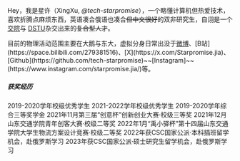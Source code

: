 Hey，我是星许（XingXu, _@tech-starpromise_），一个略懂计算机但热爱技术，喜欢折腾点麻烦东西，英语凑合俄语也凑合~~但中文很好~~的双非研究生，自诩是一个[交院](https://baike.baidu.com/item/%E5%B1%B1%E4%B8%9C%E4%BA%A4%E9%80%9A%E5%AD%A6%E9%99%A2/1241424)与 [DSTU](https://baike.baidu.com/item/%E9%A1%BF%E6%B2%B3%E5%9B%BD%E7%AB%8B%E6%8A%80%E6%9C%AF%E5%A4%A7%E5%AD%A6/6988279)杂交出来的~~复合型人才~~。


目前的物理活动范围主要在大鹅与东大，虚拟分身日常出没于[微博]([https://weibo.com/huxpro](https://weibo.com/u/3265066500))、[B站](https://space.bilibili.com/279381516)、[X](https://x.com/Starpromise.jia)、[Github](https://github.com/tech-starpromise)~~[Instagram]~~(https://www.instagram.com/starpromise.jia/)等。


##### 获奖经历
2019-2020学年校级优秀学生
2021-2022学年校级优秀学生
2019-2020学年综合三等奖学金
2021年11月第三届“创意杯”创新创业大赛·校级三等奖
2021年12月山东交通学院青年创客大赛·校级二等奖
2022年1月“禹小驿杯”第十四届山东交通学院大学生物流方案设计竞赛·校级二等奖
2022年获CSC国家公派·本科插班留学机会，赴俄罗斯学习
2023年获CSC国家公派·硕士研究生留学机会，赴俄罗斯学习
